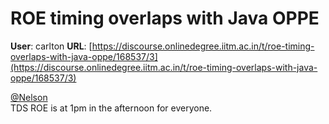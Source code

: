# ROE timing overlaps with Java OPPE

**User**: carlton
**URL**: [https://discourse.onlinedegree.iitm.ac.in/t/roe-timing-overlaps-with-java-oppe/168537/3](https://discourse.onlinedegree.iitm.ac.in/t/roe-timing-overlaps-with-java-oppe/168537/3)

[@Nelson](/u/nelson)  
TDS ROE is at 1pm in the afternoon for everyone.
